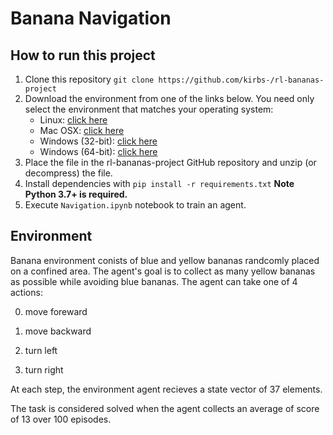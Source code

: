 # Banana Navigation

## How to run this project
1. Clone this repository `git clone https://github.com/kirbs-/rl-bananas-project`
2. Download the environment from one of the links below.  You need only select the environment that matches your operating system:
      - Linux: [click here](https://s3-us-west-1.amazonaws.com/udacity-drlnd/P1/Banana/Banana_Linux.zip)
   - Mac OSX: [click here](https://s3-us-west-1.amazonaws.com/udacity-drlnd/P1/Banana/Banana.app.zip)
   - Windows (32-bit): [click here](https://s3-us-west-1.amazonaws.com/udacity-drlnd/P1/Banana/Banana_Windows_x86.zip)
   - Windows (64-bit): [click here](https://s3-us-west-1.amazonaws.com/udacity-drlnd/P1/Banana/Banana_Windows_x86_64.zip)
3. Place the file in the rl-bananas-project GitHub repository and unzip (or decompress) the file. 
4. Install dependencies with `pip install -r requirements.txt` **Note Python 3.7+ is required.**
5. Execute `Navigation.ipynb` notebook to train an agent.

## Environment
Banana environment conists of blue and yellow bananas randcomly placed on a confined area. The agent's goal is to collect as many yellow bananas as possible while avoiding blue bananas. The agent can take one of 4 actions:

0. move foreward

2. move backward
3. turn left
4. turn right

At each step, the environment agent recieves a state vector of 37 elements. 

The task is considered solved when the agent collects an average of score of 13 over 100 episodes.
